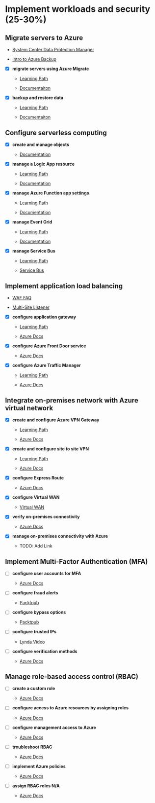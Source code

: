 # Implement workloads and security (25-30%)

## Migrate servers to Azure

- [System Center Data Protection Manager](https://docs.microsoft.com/en-us/system-center/dpm/dpm-overview?view=sc-dpm-2019)

- [Intro to Azure Backup](https://docs.microsoft.com/en-us/azure/backup/backup-introduction-to-azure-backup)

- [X] __migrate servers using Azure Migrate__

  - [Learning Path](https://docs.microsoft.com/en-gb/learn/modules/design-your-migration-to-azure/index)

  - [Documentaiton](https://docs.microsoft.com/en-us/azure/migrate/migrate-services-overview)

- [X] __backup and restore data__

  - [Learning Path](https://docs.microsoft.com/en-gb/learn/modules/backup-restore-azure-sql/index)

  - [Documentaiton](https://docs.microsoft.com/en-us/azure/backup/backup-architecture)

## Configure serverless computing

- [X] __create and manage objects__

  - [Documentation](https://azure.microsoft.com/en-us/overview/serverless-computing/)

- [X] __manage a Logic App resource__

  - [Learning Path](https://docs.microsoft.com/en-gb/learn/modules/route-and-process-data-logic-apps/index)

  - [Documentation](https://docs.microsoft.com/en-us/azure/logic-apps/)

- [X] __manage Azure Function app settings__

  - [Learning Path](https://docs.microsoft.com/en-gb/learn/modules/create-serverless-logic-with-azure-functions/index)

  - [Documentation](https://docs.microsoft.com/en-us/azure/azure-functions/)

- [X] __manage Event Grid__

  - [Learning Path](https://docs.microsoft.com/en-gb/learn/modules/choose-a-messaging-model-in-azure-to-connect-your-services/4-choose-event-grid)

  - [Documentation](https://docs.microsoft.com/en-us/azure/event-grid/overview)

- [X] __manage Service Bus__

  - [Learning Path](https://docs.microsoft.com/en-gb/learn/modules/choose-a-messaging-model-in-azure-to-connect-your-services/3-choose-azure-storage-queues)

  - [Service Bus](https://docs.microsoft.com/en-us/azure/service-bus-messaging/)

## Implement application load balancing

- [WAF FAQ](https://docs.microsoft.com/en-us/azure/application-gateway/application-gateway-faq)

- [Multi-Site Listener](https://docs.microsoft.com/en-us/azure/application-gateway/multiple-site-overview)

- [X] __configure application gateway__

  - [Learning Path](https://docs.microsoft.com/en-gb/learn/modules/load-balance-web-traffic-with-application-gateway/index)

  - [Azure Docs](https://docs.microsoft.com/en-us/azure/application-gateway/configuration-overview)

- [X] __configure Azure Front Door service__

  - [Azure Docs](https://docs.microsoft.com/en-us/azure/frontdoor/front-door-overview)

- [X] __configure Azure Traffic Manager__

  - [Learning Path](https://docs.microsoft.com/en-gb/learn/modules/distribute-load-with-traffic-manager/index)

  - [Azure Docs](https://docs.microsoft.com/en-us/azure/traffic-manager/traffic-manager-routing-methods)

## Integrate on-premises network with Azure virtual network

- [X] __create and configure Azure VPN Gateway__

  - [Learning Path](https://docs.microsoft.com/en-gb/learn/modules/connect-on-premises-network-with-vpn-gateway/index)

  - [Azure Docs](https://docs.microsoft.com/en-us/azure/vpn-gateway/vpn-gateway-about-vpngateways)

- [X] __create and configure site to site VPN__

  - [Learning Path](https://docs.microsoft.com/en-gb/learn/modules/connect-on-premises-network-with-vpn-gateway/2-connect-on-premises-networks-to-azure-using-site-to-site-vpn-gateways)

  - [Azure Docs](https://docs.microsoft.com/en-us/azure/vpn-gateway/site-to-site-about)

- [X] __configure Express Route__

  - [Azure Docs](https://docs.microsoft.com/en-us/azure/expressroute/)

- [X] __configure Virtual WAN__

  - [Virtual WAN](https://docs.microsoft.com/en-us/azure/virtual-wan/virtual-wan-about)

- [X] __verify on-premises connectivity__

  - [Azure Docs](https://docs.microsoft.com/en-us/azure/network-watcher/network-watcher-diagnose-on-premises-connectivity)

- [X] __manage on-premises connectivity with Azure__

  - TODO: Add Link

## Implement Multi-Factor Authentication (MFA)

- [ ] __configure user accounts for MFA__

  - [Azure Docs](https://docs.microsoft.com/en-us/azure/active-directory/authentication/howto-mfa-mfasettings)

- [ ] __configure fraud alerts__

  - [Packtpub](https://subscription.packtpub.com/book/networking_and_servers/9781838829025/16/ch16lvl1sec149/configuring-fraud-alerts)

- [ ] __configure bypass options__

  - [Packtpub](https://subscription.packtpub.com/book/networking_and_servers/9781838829025/16/ch16lvl1sec150/configuring-bypass-options)

- [ ] __configure trusted IPs__

  - [Lynda Video](https://www.lynda.com/Azure-tutorials/Configure-trusted-IPs-app-passwords/585262/639244-4.html)

- [ ] __configure verification methods__

  - [Azure Docs](https://docs.microsoft.com/en-us/azure/active-directory/user-help/multi-factor-authentication-end-user-manage-settings)

## Manage role-based access control (RBAC)

- [ ] __create a custom role__

  - [Azure Docs](https://docs.microsoft.com/en-us/azure/role-based-access-control/custom-roles)

- [ ] __configure access to Azure resources by assigning roles__

  - [Azure Docs](https://docs.microsoft.com/en-us/azure/role-based-access-control/role-assignments-portal)

- [ ] __configure management access to Azure__

  - [Azure Docs](https://docs.microsoft.com/en-us/azure/role-based-access-control/conditional-access-azure-management)

- [ ] __troubleshoot RBAC__

  - [Azure Docs](https://docs.microsoft.com/en-us/azure/role-based-access-control/troubleshooting)

- [ ] __implement Azure policies__

  - [Azure Docs](https://docs.microsoft.com/en-us/azure/governance/policy/overview)

- [ ] __assign RBAC roles N/A__

  - [Azure Docs](https://docs.microsoft.com/en-us/azure/role-based-access-control/quickstart-assign-role-user-portal)
